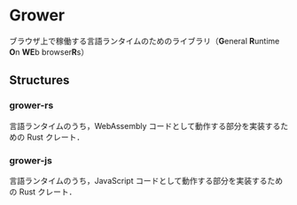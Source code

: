 # Grower
ブラウザ上で稼働する言語ランタイムのためのライブラリ（**G**eneral **R**untime **O**n **WE**b browser**R**s）

## Structures

### grower-rs

言語ランタイムのうち，WebAssembly コードとして動作する部分を実装するための Rust クレート．

### grower-js

言語ランタイムのうち，JavaScript コードとして動作する部分を実装するための Rust クレート．